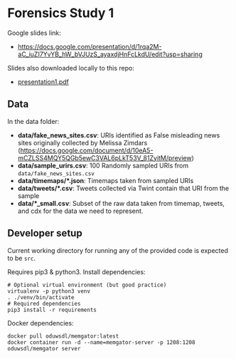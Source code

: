 # Forensics Study 1

Google slides link:

- https://docs.google.com/presentation/d/1rqa2M-aC_iuZI7YvYB_hW_bVJUzS_ayaxdjHnFcLkdU/edit?usp=sharing

Slides also downloaded locally to this repo:

- [presentation1.pdf](./slides/Forensics%20Study%201.pdf)

## Data

In the data folder:

- **data/fake_news_sites.csv**: URIs identified as False misleading news sites originally collected by Melissa Zimdars (https://docs.google.com/document/d/10eA5-mCZLSS4MQY5QGb5ewC3VAL6pLkT53V_81ZyitM/preview)
- **data/sample_urirs.csv**: 100 Randomly sampled URIs from `data/fake_news_sites.csv`
- **data/timemaps/\*.json**: Timemaps taken from sampled URIs
- **data/tweets/*.csv**: Tweets collected via Twint contain that URI from the sample
- **data/*_small.csv**: Subset of the raw data taken from timemap, tweets, and cdx for the data we need to represent.

## Developer setup

Current working directory for running any of the provided code is expected to be `src`.

Requires pip3 & python3.
Install dependencies:

```
# Optional virtual environment (but good practice)
virtualenv -p python3 venv
. ./venv/bin/activate
# Required dependencies
pip3 install -r requirements
```

Docker dependencies:

```
docker pull oduwsdl/memgator:latest
docker container run -d --name=memgator-server -p 1208:1208 oduwsdl/memgator server
```
